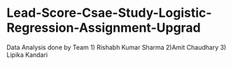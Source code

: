 # Lead-Score-Csae-Study-Logistic-Regression-Assignment-Upgrad
Data Analysis done by Team 1) Rishabh Kumar Sharma 2)Amit Chaudhary 3) Lipika Kandari
